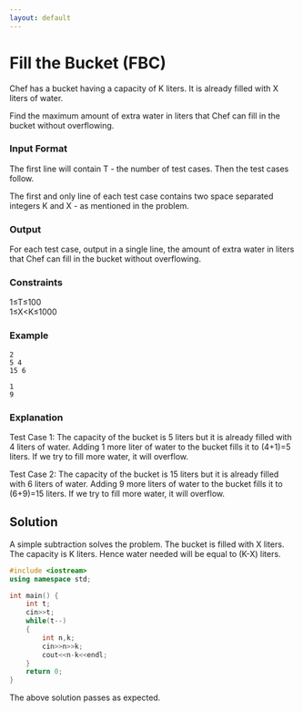 ```yaml
---
layout: default
---
```


# Fill the Bucket (FBC)

Chef has a bucket having a capacity of K liters. It is already filled with X liters of water.

Find the maximum amount of extra water in liters that Chef can fill in the bucket without overflowing.

### Input Format
The first line will contain T - the number of test cases. Then the test cases follow.

The first and only line of each test case contains two space separated integers K and X - as mentioned in the problem.

### Output
For each test case, output in a single line, the amount of extra water in liters that Chef can fill in the bucket without overflowing.

### Constraints
1≤T≤100<br>
1≤X<K≤1000

### Example
```
2
5 4
15 6
```

```
1
9
```

### Explanation
Test Case 1: The capacity of the bucket is 5 liters but it is already filled with 4 liters of water. Adding 1 more liter of water to the bucket fills it to (4+1)=5 liters. If we try to fill more water, it will overflow.

Test Case 2: The capacity of the bucket is 15 liters but it is already filled with 6 liters of water. Adding 9 more liters of water to the bucket fills it to (6+9)=15 liters. If we try to fill more water, it will overflow.

## Solution

A simple subtraction solves the problem. The bucket is filled with X liters. The capacity is K liters. Hence water needed will be equal to (K-X) liters.

```c++
#include <iostream>
using namespace std;

int main() {
	int t;
	cin>>t;
	while(t--)
	{
	    int n,k;
	    cin>>n>>k;
	    cout<<n-k<<endl;
	}
	return 0;
}
```

The above solution passes as expected.

